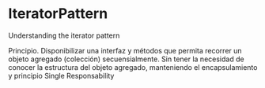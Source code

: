 # IteratorPattern
Understanding the iterator pattern


Principio.
Disponibilizar una interfaz y métodos que permita recorrer un objeto agregado (colección) secuensialmente. Sin tener la necesidad de conocer la estructura del objeto agregado, manteniendo el encapsulamiento y principio Single Responsability
